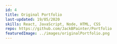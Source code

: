 ```yaml
---
id: 4
title: Original Portfolio
last-updated: 19/05/2020
skills: React, JavaScript, Node, HTML, CSS
repo: https://github.com/JackBPainter/Portfolio
featuredImage: ../images/originalPortfolio.png
---
```

